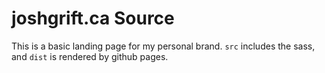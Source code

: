 # joshgrift.ca Source

This is a basic landing page for my personal brand. `src` includes the sass, and `dist` is rendered by github pages.